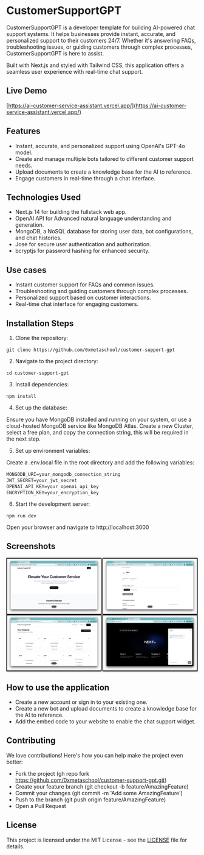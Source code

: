 # CustomerSupportGPT
CustomerSupportGPT is a developer template for building AI-powered chat support systems. It helps businesses provide instant, accurate, and personalized support to their customers 24/7. Whether it's answering FAQs, troubleshooting issues, or guiding customers through complex processes, CustomerSupportGPT is here to assist.

Built with Next.js and styled with Tailwind CSS, this application offers a seamless user experience with real-time chat support.

## Live Demo

[https://ai-customer-service-assistant.vercel.app/](https://ai-customer-service-assistant.vercel.app/)

## Features

- Instant, accurate, and personalized support using OpenAI's GPT-4o model.
- Create and manage multiple bots tailored to different customer support needs.
- Upload documents to create a knowledge base for the AI to reference.
- Engage customers in real-time through a chat interface.

## Technologies Used

- Next.js 14 for building the fullstack web app.
- OpenAI API for Advanced natural language understanding and generation.
- MongoDB, a NoSQL database for storing user data, bot configurations, and chat histories.
- Jose for secure user authentication and authorization.
- bcryptjs for password hashing for enhanced security.

## Use cases

- Instant customer support for FAQs and common issues.
- Troubleshooting and guiding customers through complex processes.
- Personalized support based on customer interactions.
- Real-time chat interface for engaging customers.

## Installation Steps

1. Clone the repository:

```
git clone https://github.com/0xmetaschool/customer-support-gpt
```

2. Navigate to the project directory:

```
cd customer-support-gpt
```

3. Install dependencies:

```
npm install
```

4. Set up the database:

Ensure you have MongoDB installed and running on your system, or use a cloud-hosted MongoDB service like MongoDB Atlas. Create a new Cluster, select a free plan, and copy the connection string, this will be required in the next step.

5. Set up environment variables:

Create a .env.local file in the root directory and add the following variables:
```
MONGODB_URI=your_mongodb_connection_string
JWT_SECRET=your_jwt_secret  
OPENAI_API_KEY=your_openai_api_key
ENCRYPTION_KEY=your_encryption_key
```

6. Start the development server:

```
npm run dev
```

Open your browser and navigate to http://localhost:3000

## Screenshots

<div style="display: flex; justify-content: space-between;">
  <img src="screenshots/home.png" alt="Home Page" style="width: 49%; border: 2px solid black;" />
  <img src="screenshots/dashboard.png" alt="Dashboard Page" style="width: 49%; border: 2px solid black;" />
</div>

<div style="display: flex; justify-content: space-between;">
  <img src="screenshots/manage_bot.png" alt="Manage Bots" style="width: 49%; border: 2px solid black;" />
  <img src="screenshots/demo.png" alt="Demo" style="width: 49%; border: 2px solid black;" />
</div>

## How to use the application

- Create a new account or sign in to your existing one.
- Create a new bot and upload documents to create a knowledge base for the AI to reference.
- Add the embed code to your website to enable the chat support widget.

## Contributing

We love contributions! Here's how you can help make the project even better:

- Fork the project (gh repo fork https://github.com/0xmetaschool/customer-support-gpt.git)
- Create your feature branch (git checkout -b feature/AmazingFeature)
- Commit your changes (git commit -m 'Add some AmazingFeature')
- Push to the branch (git push origin feature/AmazingFeature)
- Open a Pull Request

## License

This project is licensed under the MIT License - see the [LICENSE](LICENSE) file for details.
